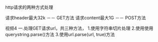 http请求的两种方式处理

请求header最大32k  －－ GET方法
请求content最大1G  －－ POST方法

视频4
一.处理GET请求url，共三种方法，
  1.使用字符串切片处理
  2.使用使用querystring.parse()方法
  3.使用url.parse(url, true)方法
